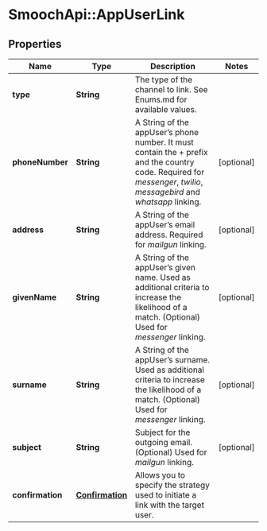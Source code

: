 # SmoochApi::AppUserLink

## Properties
Name | Type | Description | Notes
------------ | ------------- | ------------- | -------------
**type** | **String** | The type of the channel to link. See Enums.md for available values. | 
**phoneNumber** | **String** | A String of the appUser’s phone number. It must contain the + prefix and the country code. Required for *messenger*, *twilio*, *messagebird* and *whatsapp* linking.  | [optional] 
**address** | **String** | A String of the appUser’s email address. Required for *mailgun* linking.  | [optional] 
**givenName** | **String** | A String of the appUser’s given name. Used as additional criteria to increase the likelihood of a match. (Optional) Used for *messenger* linking.  | [optional] 
**surname** | **String** | A String of the appUser’s surname. Used as additional criteria to increase the likelihood of a match. (Optional) Used for *messenger* linking.  | [optional] 
**subject** | **String** | Subject for the outgoing email. (Optional) Used for *mailgun* linking.  | [optional] 
**confirmation** | [**Confirmation**](Confirmation.md) | Allows you to specify the strategy used to initiate a link with the target user. | 


